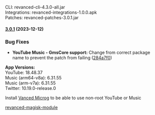 CLI: revanced-cli-4.3.0-all.jar  
Integrations: revanced-integrations-1.0.0.apk  
Patches: revanced-patches-3.0.1.jar  

#### [3.0.1](https://github.com/ReVanced/revanced-patches/compare/v3.0.0...v3.0.1) (2023-12-12)
### Bug Fixes
* **YouTube Music - GmsCore support:** Change from correct package name to prevent the patch from failing ([284a7f0](https://github.com/ReVanced/revanced-patches/commit/284a7f0b1a7b46e36b5f3dd132bb36d6d3fef584))

  
**App Versions:**  
YouTube: 18.48.37  
Music (arm64-v8a): 6.31.55  
Music (arm-v7a): 6.31.55  
Twitter: 10.19.0-release.0  

Install [Vanced Microg](https://github.com/TeamVanced/VancedMicroG/releases) to be able to use non-root YouTube or Music  

[revanced-magisk-module](https://github.com/j-hc/revanced-magisk-module)  
